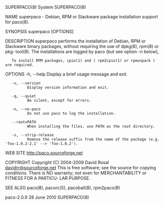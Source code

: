 SUPERPACO(8)                                                          System                                                          SUPERPACO(8)

NAME
       superpaco - Debian, RPM or Slackware package installation support for paco(8).

SYNOPSIS
       superpaco [OPTIONS] <packages>

DESCRIPTION
       superpaco  performs  the  installation  of  Debian,  RPM or Slackware binary packages, without requiring the use of dpkg(8), rpm(8) or pkg‐
       tool(8). The installations are logged by paco (but see option -n below),

       To install RPM packages, cpio(1) and ( rpm2cpio(1) or rpmunpack ) are required.

OPTIONS
       -h, --help
              Display a brief usage message and exit.

       -v, --version
              Display version information and exit.

       -q, --quiet
              Be silent, except for errors.

       -n, --no-paco
              Do not use paco to log the installation.

       --root=PATH
              When installing the files, use PATH as the root directory.

       -s, --strip-release
              Remove the release suffix from the name of the package (e.g. 'foo-1.0.2-2.1' --> 'foo-1.0.2').

WEB SITE
       http://paco.sourceforge.net

COPYRIGHT
       Copyright (C) 2004-2009 David Rosal <davidrr@sourceforge.net>
       This is free software; see the source for copying conditions.  There is NO warranty; not even for MERCHANTABILITY or FITNESS FOR A PARTICU‐
       LAR PURPOSE.

SEE ALSO
       paco(8), pacorc(5), pacoball(8), rpm2paco(8)

paco-2.0.9                                                         28 June 2010                                                       SUPERPACO(8)

